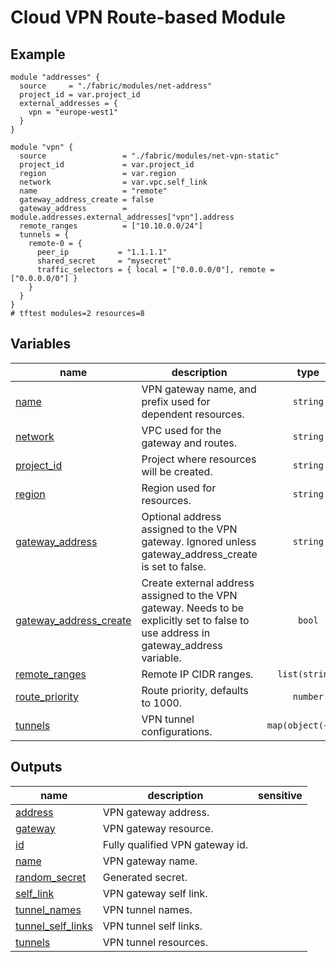 # Cloud VPN Route-based Module

## Example

```hcl
module "addresses" {
  source     = "./fabric/modules/net-address"
  project_id = var.project_id
  external_addresses = {
    vpn = "europe-west1"
  }
}

module "vpn" {
  source                 = "./fabric/modules/net-vpn-static"
  project_id             = var.project_id
  region                 = var.region
  network                = var.vpc.self_link
  name                   = "remote"
  gateway_address_create = false
  gateway_address        = module.addresses.external_addresses["vpn"].address
  remote_ranges          = ["10.10.0.0/24"]
  tunnels = {
    remote-0 = {
      peer_ip           = "1.1.1.1"
      shared_secret     = "mysecret"
      traffic_selectors = { local = ["0.0.0.0/0"], remote = ["0.0.0.0/0"] }
    }
  }
}
# tftest modules=2 resources=8
```
<!-- BEGIN TFDOC -->

## Variables

| name | description | type | required | default |
|---|---|:---:|:---:|:---:|
| [name](variables.tf#L29) | VPN gateway name, and prefix used for dependent resources. | <code>string</code> | ✓ |  |
| [network](variables.tf#L34) | VPC used for the gateway and routes. | <code>string</code> | ✓ |  |
| [project_id](variables.tf#L39) | Project where resources will be created. | <code>string</code> | ✓ |  |
| [region](variables.tf#L44) | Region used for resources. | <code>string</code> | ✓ |  |
| [gateway_address](variables.tf#L17) | Optional address assigned to the VPN gateway. Ignored unless gateway_address_create is set to false. | <code>string</code> |  | <code>null</code> |
| [gateway_address_create](variables.tf#L23) | Create external address assigned to the VPN gateway. Needs to be explicitly set to false to use address in gateway_address variable. | <code>bool</code> |  | <code>true</code> |
| [remote_ranges](variables.tf#L49) | Remote IP CIDR ranges. | <code>list&#40;string&#41;</code> |  | <code>&#91;&#93;</code> |
| [route_priority](variables.tf#L56) | Route priority, defaults to 1000. | <code>number</code> |  | <code>1000</code> |
| [tunnels](variables.tf#L62) | VPN tunnel configurations. | <code title="map&#40;object&#40;&#123;&#10;  ike_version   &#61; optional&#40;number, 2&#41;&#10;  peer_ip       &#61; string&#10;  shared_secret &#61; optional&#40;string&#41;&#10;  traffic_selectors &#61; object&#40;&#123;&#10;    local  &#61; list&#40;string&#41;&#10;    remote &#61; list&#40;string&#41;&#10;  &#125;&#41;&#10;&#125;&#41;&#41;">map&#40;object&#40;&#123;&#8230;&#125;&#41;&#41;</code> |  | <code>&#123;&#125;</code> |

## Outputs

| name | description | sensitive |
|---|---|:---:|
| [address](outputs.tf#L17) | VPN gateway address. |  |
| [gateway](outputs.tf#L22) | VPN gateway resource. |  |
| [id](outputs.tf#L27) | Fully qualified VPN gateway id. |  |
| [name](outputs.tf#L32) | VPN gateway name. |  |
| [random_secret](outputs.tf#L37) | Generated secret. |  |
| [self_link](outputs.tf#L42) | VPN gateway self link. |  |
| [tunnel_names](outputs.tf#L47) | VPN tunnel names. |  |
| [tunnel_self_links](outputs.tf#L55) | VPN tunnel self links. |  |
| [tunnels](outputs.tf#L63) | VPN tunnel resources. |  |

<!-- END TFDOC -->
